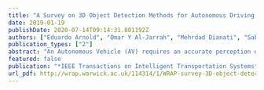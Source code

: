 ```yaml
---
title: "A Survey on 3D Object Detection Methods for Autonomous Driving Applications"
date: 2019-01-19
publishDate: 2020-07-14T09:14:31.801192Z
authors: ["Eduardo Arnold", "Omar Y Al-Jarrah", "Mehrdad Dianati", "Saber Fallah", "David Oxtoby", "Alex Mouzakitis"]
publication_types: ["2"]
abstract: "An Autonomous Vehicle (AV) requires an accurate perception of its surrounding environment to operate reliably. The perception system of an AV, which normally employs machine learning (e.g., deep learning), transforms sensory data into semantic information that enables autonomous driving. Object detection is a fundamental function of this perception system that has been tackled by several works, most of which use 2D detection methods. However, 2D methods do not provide depth information, which is required for driving tasks, such as path planning, collision avoidance, etc. Alternatively, 3D object detection methods introduce a third dimension that reveals more detailed object’s size and location information. Nonetheless, the detection accuracy of such methods needs to be improved. To the best of our knowledge this is the first survey on 3D object detection methods used for autonomous driving applications. This paper presents an overview of 3D object detection methods and prevalently used sensors and datasets in AVs. It then discusses and categorizes recent works based on sensors modalities into monocular, point cloud-based and fusion methods. We then summarize the results of the surveyed works and identify research gaps and future research directions."
featured: false
publication: "*IEEE Transactions on Intelligent Transportation Systems*"
url_pdf: http://wrap.warwick.ac.uk/114314/1/WRAP-survey-3D-object-detection-methods-autonomous-driving-applications-Arnold-2019.pdf
---
```


